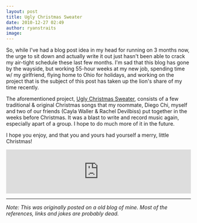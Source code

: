 ```yaml
---
layout: post
title: Ugly Christmas Sweater
date: 2010-12-27 02:49
author: ryanstraits
image: 
---
```


So, while I've had a blog post idea in my head for running on 3 months now, the urge to sit down and actually write it out just hasn't been able to crack my air-tight schedule these last few months. I'm sad that this blog has gone by the wayside, but working 55-hour weeks at my new job, spending time w/ my girlfriend, flying home to Ohio for holidays, and working on the project that is the subject of this post has taken up the lion's share of my time recently.

The aforementioned project, <a href="http://uglychristmassweater.bandcamp.com" target="_blank">Ugly Christmas Sweater</a>, consists of a few traditional & original Christmas songs that my roommate, Diego Chi, myself and two of our friends (Cayla Waller & Rachel Devilbiss) put together in the weeks before Christmas. It was a blast to write and record music again, especially apart of a group. I hope to do much more of it in the future.

I hope you enjoy, and that you and yours had yourself a merry, little Christmas!

<iframe style="border: 0; width: 100%; height: 120px;" src="http://bandcamp.com/EmbeddedPlayer/album=1151047165/size=large/bgcol=ffffff/linkcol=0687f5/tracklist=false/artwork=small/transparent=true/" seamless><a href="http://uglychristmassweater.bandcamp.com/album/ugly-christmas-sweater">Ugly Christmas Sweater by Ugly Christmas Sweater</a></iframe>

---

*Note: This was originally posted on a old blog of mine. Most of the references, links and jokes are probably dead.*

